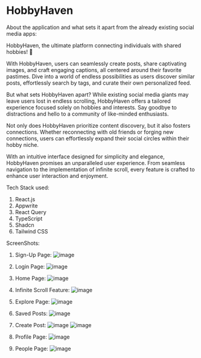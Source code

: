 # HobbyHaven
About the application and what sets it apart from the already existing social media apps:

HobbyHaven, the ultimate platform connecting individuals with shared hobbies! 🌟 

With HobbyHaven, users can seamlessly create posts, share captivating images, and craft engaging captions, all centered around their favorite pastimes. Dive into a world of endless possibilities as users discover similar posts, effortlessly search by tags, and curate their own personalized feed.

But what sets HobbyHaven apart? While existing social media giants may leave users lost in endless scrolling, HobbyHaven offers a tailored experience focused solely on hobbies and interests. Say goodbye to distractions and hello to a community of like-minded enthusiasts.

Not only does HobbyHaven prioritize content discovery, but it also fosters connections. Whether reconnecting with old friends or forging new connections, users can effortlessly expand their social circles within their hobby niche.

With an intuitive interface designed for simplicity and elegance, HobbyHaven promises an unparalleled user experience. From seamless navigation to the implementation of infinite scroll, every feature is crafted to enhance user interaction and enjoyment.

Tech Stack used:
1. React.js
2. Appwrite
3. React Query
4. TypeScript
5. Shadcn
6. Tailwind CSS

ScreenShots:
1. Sign-Up Page:
   ![image](https://github.com/LaurynArora1/HobbyHaven/assets/79740749/398e562f-eb31-4928-94bd-ccbd929d149e)
2. Login Page:
   ![image](https://github.com/LaurynArora1/HobbyHaven/assets/79740749/9cdfb615-0d25-4672-89d1-11ed74b6b77d)
   
3. Home Page:
   ![image](https://github.com/LaurynArora1/HobbyHaven/assets/79740749/0a567e58-fc52-4032-b019-5e24323626fc)
   
4. Infinite Scroll Feature:
   ![image](https://github.com/LaurynArora1/HobbyHaven/assets/79740749/52486e7c-4cf7-479a-958c-03ce5d83effe)
   
5. Explore Page:
   ![image](https://github.com/LaurynArora1/HobbyHaven/assets/79740749/e82df984-092f-4dbe-b429-590464192cdb)
   
6. Saved Posts:
   ![image](https://github.com/LaurynArora1/HobbyHaven/assets/79740749/868562e1-9b3b-4b69-a75d-b9ce0cd0bca1)
   
8. Create Post:
   ![image](https://github.com/LaurynArora1/HobbyHaven/assets/79740749/ebad6cbc-2afb-482b-8e00-2903b446042e)
   ![image](https://github.com/LaurynArora1/HobbyHaven/assets/79740749/bff47390-fa60-44a7-827a-c9799e11a24f)
9. Profile Page:
    ![image](https://github.com/LaurynArora1/HobbyHaven/assets/79740749/f2bc20e5-ef9d-48da-ba9a-1942ee2763f9)
10. People Page:
    ![image](https://github.com/LaurynArora1/HobbyHaven/assets/79740749/d2436cbf-19b8-4110-b4f7-4f52b27fefac)



